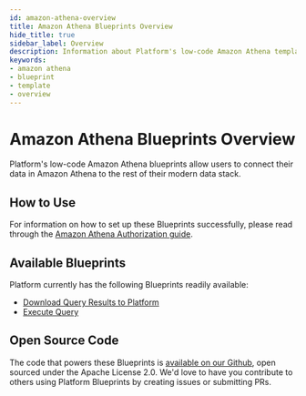 ```yaml
---
id: amazon-athena-overview
title: Amazon Athena Blueprints Overview
hide_title: true
sidebar_label: Overview
description: Information about Platform's low-code Amazon Athena templates.
keywords:
- amazon athena
- blueprint
- template
- overview
---
```


# Amazon Athena Blueprints Overview

Platform's low-code Amazon Athena blueprints allow users to connect their data in Amazon Athena to the rest of their modern data stack.


## How to Use
For information on how to set up these Blueprints successfully, please read through the [Amazon Athena Authorization guide](amazon-athena-authorization.md).


## Available Blueprints
Platform currently has the following Blueprints readily available:

- [Download Query Results to Platform](amazon-athena-store-query-results-as-csv.md)
- [Execute Query](amazon-athena-execute-query.md)




## Open Source Code
The code that powers these Blueprints is [available on our Github](https://github.com/shipyardapp/shipyard-blueprints/tree/main/shipyard_blueprints/athena), open sourced under the Apache License 2.0. We'd love to have you contribute to others using Platform Blueprints by creating issues or submitting PRs.
